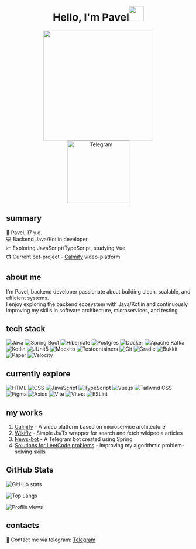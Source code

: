 <div align="center"><h1>Hello, I'm Pavel<img src="https://user-images.githubusercontent.com/74038190/214644152-52f47eb3-5e31-4f47-8758-05c9468d5596.gif" width="40"></h1></div>
<div align="center">
  <img src="https://user-images.githubusercontent.com/74038190/212746035-d5c61762-973c-44c0-aec7-887f3b7690e3.gif" width="300"><br />
  <a href="https://t.me/zapolyarny0">
    <img src="https://img.shields.io/badge/Telegram-%231DA1F2?style=for-the-badge&logo=telegram&logoColor=white" alt="Telegram" width="170"/>
  </a>
</div>

## summary
👻 Pavel, 17 y.o.<br />
💻 Backend Java/Kotlin developer<br />
📈 Exploring JavaScript/TypeScript, studying Vue<br />
📺 Current pet-project - [Calmify](https://github.com/ZapolyarnyDev/Calmify) video-platform<br />

## about me
I'm Pavel,  backend developer passionate about building clean, scalable, and efficient systems.  
I enjoy exploring the backend ecosystem with Java/Kotlin and continuously improving my skills in software architecture, microservices, and testing.

## tech stack
![Java](https://img.shields.io/badge/Java-ED8B00?style=for-the-badge&logo=openjdk&logoColor=white)
![Spring Boot](https://img.shields.io/badge/Spring%20Boot-6DB33F?style=for-the-badge&logo=springboot&logoColor=fff)
![Hibernate](https://img.shields.io/badge/Hibernate-59666C?style=for-the-badge&logo=hibernate&logoColor=fff)
![Postgres](https://img.shields.io/badge/Postgres-%23316192.svg?style=for-the-badge&logo=postgresql&logoColor=white)
![Docker](https://img.shields.io/badge/Docker-2496ED?style=for-the-badge&logo=docker&logoColor=fff)
![Apache Kafka](https://img.shields.io/badge/Apache%20Kafka-111?style=for-the-badge&logo=apachekafka&logoColor=white)
![Kotlin](https://img.shields.io/badge/Kotlin-%237F52FF.svg?style=for-the-badge&logo=kotlin&logoColor=white)
![JUnit5](https://img.shields.io/badge/JUnit5-25A162?style=for-the-badge&logo=junit5&logoColor=white)
![Mockito](https://img.shields.io/badge/Mockito-2D8C3C?style=for-the-badge&logo=flask&logoColor=white)
![Testcontainers](https://img.shields.io/badge/Testcontainers-89e051?style=for-the-badge&logo=docker&logoColor=white)
![Git](https://img.shields.io/badge/Git-F05032?style=for-the-badge&logo=git&logoColor=white)
![Gradle](https://img.shields.io/badge/Gradle-02303A?style=for-the-badge&logo=gradle&logoColor=white)
![Bukkit](https://img.shields.io/badge/Bukkit-2C2C2C?style=for-the-badge&logo=bitbucket&logoColor=white)
![Paper](https://img.shields.io/badge/Paper-34A853?style=for-the-badge&logo=rocket&logoColor=white)
![Velocity](https://img.shields.io/badge/Velocity-F4B400?style=for-the-badge&logo=velocity&logoColor=white)


## currently explore
![HTML](https://img.shields.io/badge/HTML-%23E34F26.svg?style=for-the-badge&logo=html5&logoColor=white)
![CSS](https://img.shields.io/badge/CSS-264de4?style=for-the-badge&logo=css3&logoColor=white)
![JavaScript](https://img.shields.io/badge/JavaScript-F7DF1E?style=for-the-badge&logo=javascript&logoColor=000)
![TypeScript](https://img.shields.io/badge/TypeScript-3178C6?style=for-the-badge&logo=typescript&logoColor=fff)
![Vue.js](https://img.shields.io/badge/Vue.js-4FC08D?style=for-the-badge&logo=vuedotjs&logoColor=fff)
![Tailwind CSS](https://img.shields.io/badge/Tailwind%20CSS-%2338B2AC.svg?style=for-the-badge&logo=tailwind-css&logoColor=white)
![Figma](https://img.shields.io/badge/Figma-%23F24E1E.svg?style=for-the-badge&logo=figma&logoColor=white)
![Axios](https://img.shields.io/badge/Axios-%234982cc.svg?style=for-the-badge&logo=axios&logoColor=white)
![Vite](https://img.shields.io/badge/Vite-%236646FF.svg?style=for-the-badge&logo=vite&logoColor=white)
![Vitest](https://img.shields.io/badge/Vitest-%234E9CB8.svg?style=for-the-badge&logo=vitest&logoColor=white)
![ESLint](https://img.shields.io/badge/ESLint-4B32C3?style=for-the-badge&logo=eslint&logoColor=white)

## my works

1. [Calmify](https://github.com/ZapolyarnyDev/Calmify) - A video platform based on microservice architecture<br />
2. [Wikifly](https://github.com/ZapolyarnyDev/wikifly) - Simple Js/Ts wrapper for search and fetch wikipedia articles<br />
3. [News-bot](https://github.com/ZapolyarnyDev/news-bot) - A Telegram bot created using Spring
4. [Solutions for LeetCode problems](https://github.com/ZapolyarnyDev/LeetcodeProblems) - improving my algorithmic problem-solving skills

## GitHub Stats
![GitHub stats](https://github-readme-stats.vercel.app/api?username=ZapolyarnyDev&show_icons=true&theme=tokyonight&card_width=400)

![Top Langs](https://github-readme-stats.vercel.app/api/top-langs/?username=ZapolyarnyDev&layout=compact&theme=tokyonight)

![Profile views](https://komarev.com/ghpvc/?username=ZapolyarnyDev&style=for-the-badge)
## contacts
📱 Contact me via telegram: [Telegram](https://t.me/zapolyarny0)
